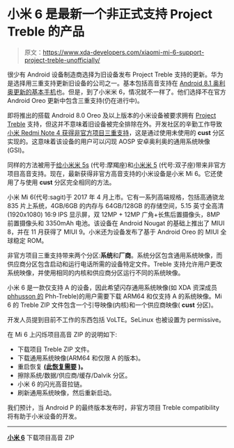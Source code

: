 # 小米 6 是最新一个非正式支持 Project Treble 的产品

> 原文：<https://www.xda-developers.com/xiaomi-mi-6-support-project-treble-unofficially/>

很少有 Android 设备制造商选择为旧设备发布 Project Treble 支持的更新。华为是选择用三重支持更新旧设备的公司之一。基本包括高音支持在 [Android 8.1 奥利奥更新的基本手机](https://www.xda-developers.com/essential-phone-android-8-0-oreo-beta-2/)也。但是，到了小米米 6，情况就不一样了。他们选择不在官方 Android Oreo 更新中包含三重支持(仍在进行中)。

即将推出的搭载 Android 8.0 Oreo 及以上版本的小米设备被要求拥有 [Project Treble](https://www.xda-developers.com/tag/project-treble/) 支持，但这并不意味着旧设备被完全排除在外。开发社区的辛勤工作导致[小米 Redmi Note 4 获得非官方项目三重支持](https://www.xda-developers.com/xiaomi-redmi-note-4-project-treble/)，这是通过使用未使用的 **cust** 分区实现的。这意味着该设备的用户可以闪现 AOSP 安卓奥利奥的通用系统映像(GSI)。

同样的方法被用于[给小米米 5s](https://www.xda-developers.com/xiaomi-mi-5s-project-treble-compatibility-unofficially/) (代号:摩羯座)和[小米米 5](https://www.xda-developers.com/xiaomi-mi-5-receives-project-treble-compatibility-unofficially/) (代号:双子座)带来非官方项目高音支持。现在，最新获得非官方高音支持的小米设备是小米 Mi 6。它还使用了与使用 **cust** 分区完全相同的方法。

小米 Mi 6(代号:sagit)于 2017 年 4 月上市。它有一系列高端规格，包括高通骁龙 835 片上系统，4GB/6GB 的内存与 64GB/128GB 的存储空间，5.15 英寸全高清(1920x1080) 16:9 IPS 显示屏，双 12MP + 12MP 广角+长焦后置摄像头，8MP 前置摄像头和 3350mAh 电池。该设备在 Android Nougat 的基础上推出了 MIUI 8，并在 11 月获得了 MIUI 9。小米还为设备发布了基于 Android Oreo 的 MIUI 全球稳定 ROM。

非官方项目三重支持带来两个分区:**系统**和**厂商**。系统分区包含通用系统映像，而供应商分区包含启动和运行电话所需的设备特定文件。Treble 支持允许用户更改系统映像，并使用相同的内核和供应商分区运行不同的系统映像。

小米 6 是一款仅支持 A 的设备，因此希望闪存通用系统映像(如 XDA 资深成员 [phhusson 的](https://forum.xda-developers.com/member.php?u=1915408) Phh-Treble)的用户需要下载 ARM64 和仅支持 A 的系统映像。Mi 6 的 Treble ZIP 文件包含一个引导映像(内核)和一个供应商映像( **cust** 分区)。

开发人员提到目前不工作的东西包括 VoLTE。SeLinux 也被设置为 permissive。

在 Mi 6 上闪烁项目高音 ZIP 的说明如下:

*   下载项目 Treble ZIP 文件。
*   下载通用系统映像(ARM64 和仅限 A 的版本)。
*   重启恢复 [**(此恢复需要**](https://androidfilehost.com/?fid=818070582850499029) **)。**
*   擦除系统/数据/供应商/缓存/Dalvik 分区。
*   小米 6 的闪光高音拉链。
*   刷新通用系统映像，然后重新启动。

我们预计，当 Android P 的最终版本发布时，非官方项目 Treble compatibility 将有助于小米设备的开发。

* * *

[**小米 6**](https://forum.xda-developers.com/mi-6/development/sagit-project-trouble-t3763762) 下载项目高音 ZIP